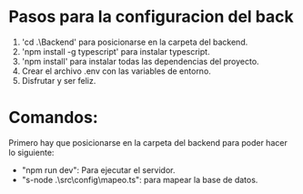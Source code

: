 # Pasos para la configuracion del back
 1. 'cd .\Backend\' para posicionarse en la carpeta del backend.
 2. 'npm install -g typescript' para instalar typescript.
 3. 'npm install' para instalar todas las dependencias del proyecto.
 4. Crear el archivo .env con las variables de entorno.
 5. Disfrutar y ser feliz.

# Comandos:
Primero hay que posicionarse en la carpeta del backend para poder hacer lo siguiente:
- "npm run dev": Para ejecutar el servidor.
- "s-node .\src\config\mapeo.ts": para mapear la base de datos.